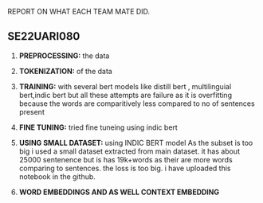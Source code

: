 REPORT ON WHAT EACH TEAM MATE DID.

## SE22UARI080

 1. **PREPROCESSING:** the data
 2.  **TOKENIZATION:** of the data
 3. **TRAINING:** with several bert models like distill bert , multilinguial bert,indic bert but all these attempts are failure as it is overfitting because the words are comparitively less compared to no of sentences present
 4. **FINE TUNING:** tried fine tuneing using indic bert 

5. **USING SMALL DATASET:** using INDIC BERT model
As the subset is too big i used a small dataset
extracted from main dataset.
it has about 25000 sentenence but is has 19k+words as their are
more words comparing to sentences. the loss is too big.
i have uploaded this notebook in the github.

6. **WORD EMBEDDINGS AND AS WELL CONTEXT EMBEDDING**


